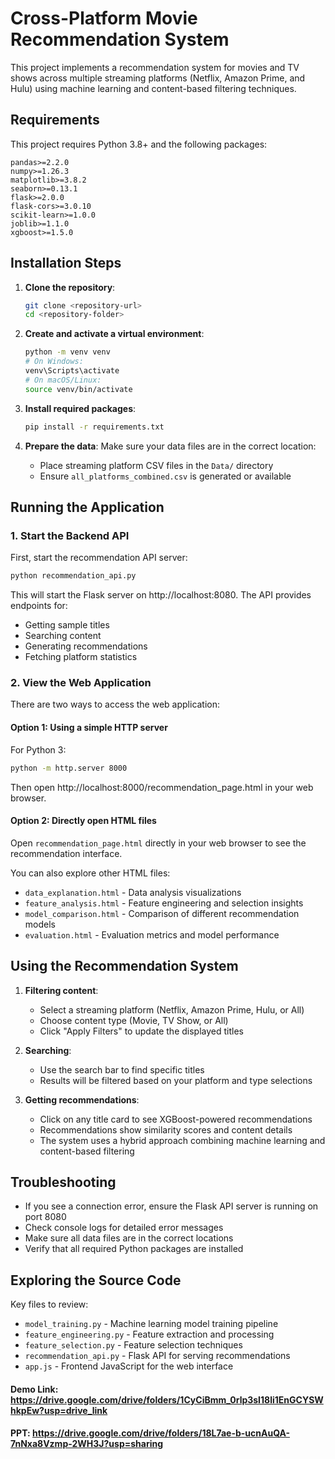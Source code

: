 # Cross-Platform Movie Recommendation System

This project implements a recommendation system for movies and TV shows across multiple streaming platforms (Netflix, Amazon Prime, and Hulu) using machine learning and content-based filtering techniques.

## Requirements

This project requires Python 3.8+ and the following packages:
```
pandas>=2.2.0
numpy>=1.26.3
matplotlib>=3.8.2
seaborn>=0.13.1
flask>=2.0.0
flask-cors>=3.0.10
scikit-learn>=1.0.0
joblib>=1.1.0
xgboost>=1.5.0
```

## Installation Steps

1. **Clone the repository**:
   ```bash
   git clone <repository-url>
   cd <repository-folder>
   ```

2. **Create and activate a virtual environment**:
   ```bash
   python -m venv venv
   # On Windows:
   venv\Scripts\activate
   # On macOS/Linux:
   source venv/bin/activate
   ```

3. **Install required packages**:
   ```bash
   pip install -r requirements.txt
   ```

4. **Prepare the data**:
   Make sure your data files are in the correct location:
   - Place streaming platform CSV files in the `Data/` directory
   - Ensure `all_platforms_combined.csv` is generated or available

## Running the Application

### 1. Start the Backend API

First, start the recommendation API server:

```bash
python recommendation_api.py
```

This will start the Flask server on http://localhost:8080. The API provides endpoints for:
- Getting sample titles
- Searching content
- Generating recommendations
- Fetching platform statistics

### 2. View the Web Application

There are two ways to access the web application:

#### Option 1: Using a simple HTTP server
For Python 3:
```bash
python -m http.server 8000
```
Then open http://localhost:8000/recommendation_page.html in your web browser.

#### Option 2: Directly open HTML files
Open `recommendation_page.html` directly in your web browser to see the recommendation interface.

You can also explore other HTML files:
- `data_explanation.html` - Data analysis visualizations
- `feature_analysis.html` - Feature engineering and selection insights
- `model_comparison.html` - Comparison of different recommendation models
- `evaluation.html` - Evaluation metrics and model performance

## Using the Recommendation System

1. **Filtering content**:
   - Select a streaming platform (Netflix, Amazon Prime, Hulu, or All)
   - Choose content type (Movie, TV Show, or All)
   - Click "Apply Filters" to update the displayed titles

2. **Searching**:
   - Use the search bar to find specific titles
   - Results will be filtered based on your platform and type selections

3. **Getting recommendations**:
   - Click on any title card to see XGBoost-powered recommendations
   - Recommendations show similarity scores and content details
   - The system uses a hybrid approach combining machine learning and content-based filtering

## Troubleshooting

- If you see a connection error, ensure the Flask API server is running on port 8080
- Check console logs for detailed error messages
- Make sure all data files are in the correct locations
- Verify that all required Python packages are installed


## Exploring the Source Code

Key files to review:
- `model_training.py` - Machine learning model training pipeline
- `feature_engineering.py` - Feature extraction and processing 
- `feature_selection.py` - Feature selection techniques
- `recommendation_api.py` - Flask API for serving recommendations
- `app.js` - Frontend JavaScript for the web interface

#### Demo Link: https://drive.google.com/drive/folders/1CyCiBmm_0rlp3sI18li1EnGCYSWhkpEw?usp=drive_link
#### PPT: https://drive.google.com/drive/folders/18L7ae-b-ucnAuQA-7nNxa8Vzmp-2WH3J?usp=sharing
